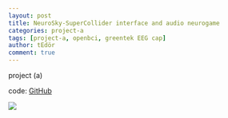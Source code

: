 ```yaml
---
layout: post
title: NeuroSky-SuperCollider interface and audio neurogame
categories: project-a
tags: [project-a, openbci, greentek EEG cap]
author: tEdör
comment: true
---
```

<!--
add a summery of the project
-->

project (a)

code: [GitHub](https://github.com/krisztian-hofstadter-tedor/NeuroSky-SuperCollider)

![](https://raw.githubusercontent.com/krisztian-hofstadter-tedor/NeuroSky-SuperCollider/master/screenshot.jpg)
